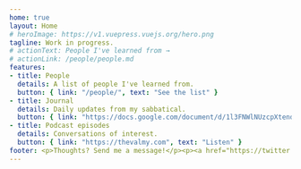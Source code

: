 ```yaml
---
home: true
layout: Home
# heroImage: https://v1.vuepress.vuejs.org/hero.png
tagline: Work in progress.
# actionText: People I've learned from →
# actionLink: /people/people.md
features:
- title: People
  details: A list of people I've learned from.
  button: { link: "/people/", text: "See the list" }
- title: Journal
  details: Daily updates from my sabbatical.
  button: { link: "https://docs.google.com/document/d/1l3FNWlNUzcpXtend9wrGc3PWSQDj9AwgWcwmOhRsYRY/edit#", text: "Read the journal" }
- title: Podcast episodes
  details: Conversations of interest.
  button: { link: "https://thevalmy.com", text: "Listen" }
footer: <p>Thoughts? Send me a message!</p><p><a href="https://twitter.com/peterhartree">@peterhartree</a><br><a href="">hello@peterhartree.co.uk</a></p>
---
```

